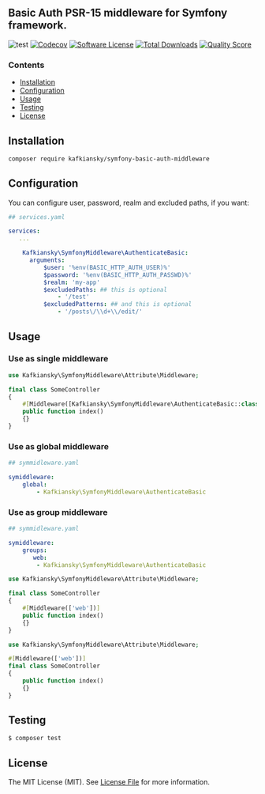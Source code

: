 ## Basic Auth PSR-15 middleware for Symfony framework.

![test](https://github.com/kafkiansky/symfony-basic-auth-middleware/workflows/test/badge.svg?event=push)
[![Codecov](https://codecov.io/gh/kafkiansky/symfony-basic-auth-middleware/branch/master/graph/badge.svg)](https://codecov.io/gh/kafkiansky/symfony-basic-auth-middleware)
[![Software License](https://img.shields.io/badge/license-MIT-brightgreen.svg?style=flat-square)](LICENSE.md)
[![Total Downloads](https://img.shields.io/packagist/dt/kafkiansky/symfony-basic-auth-middleware.svg?style=flat-square)](https://packagist.org/packages/kafkiansky/symfony-basic-auth-middleware)
[![Quality Score](https://img.shields.io/scrutinizer/g/kafkiansky/symfony-basic-auth-middleware.svg?style=flat-square)](https://scrutinizer-ci.com/g/kafkiansky/symfony-basic-auth-middleware)

### Contents

- [Installation](#installation)
- [Configuration](#configuration)
- [Usage](#usage)
- [Testing](#testing)
- [License](#license)


## Installation


```bash
composer require kafkiansky/symfony-basic-auth-middleware
```

## Configuration

You can configure user, password, realm and excluded paths, if you want:

```yaml
## services.yaml

services:
   ...

    Kafkiansky\SymfonyMiddleware\AuthenticateBasic:
      arguments:
          $user: '%env(BASIC_HTTP_AUTH_USER)%'
          $password: '%env(BASIC_HTTP_AUTH_PASSWD)%'
          $realm: 'my-app'
          $excludedPaths: ## this is optional
              - '/test'
          $excludedPatterns: ## and this is optional
              - '/posts\/\\d+\\/edit/'
```

## Usage

### Use as single middleware

```php
use Kafkiansky\SymfonyMiddleware\Attribute\Middleware;

final class SomeController
{
    #[Middleware([Kafkiansky\SymfonyMiddleware\AuthenticateBasic::class])]
    public function index()
    {}
}
```

### Use as global middleware

```yaml
## symmidleware.yaml

symiddleware:
    global:
        - Kafkiansky\SymfonyMiddleware\AuthenticateBasic
```

### Use as group middleware

```yaml
## symmidleware.yaml

symiddleware:
    groups:
       web:
        - Kafkiansky\SymfonyMiddleware\AuthenticateBasic
```

```php
use Kafkiansky\SymfonyMiddleware\Attribute\Middleware;

final class SomeController
{
    #[Middleware(['web'])]
    public function index()
    {}
}
```

```php
use Kafkiansky\SymfonyMiddleware\Attribute\Middleware;

#[Middleware(['web'])]
final class SomeController
{
    public function index()
    {}
}
```

## Testing

``` bash
$ composer test
```  

## License

The MIT License (MIT). See [License File](LICENSE.md) for more information.

